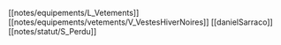 [[notes/equipements/L_Vetements]] [[notes/equipements/vetements/V_VestesHiverNoires]] [[danielSarraco]][[notes/statut/S_Perdu]]